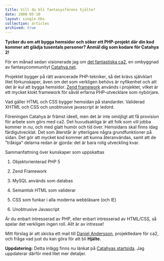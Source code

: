 ```yaml
---
title: Vill du bli fantasysfärens hjälte?
date: 2008-05-10
layout: single.hbs
collection: articles
archived: true
---
```

**Tycker du om att bygga hemsidor och söker ett PHP-projekt där din kod
kommer att glädja tusentals personer? Anmäl dig som kodare för Catahya
2!**

För en månad sedan visionerade jag om [det fantastiska
ca2](http://madr.se/blog/76), en ombyggnad av fantasycommunityt
[Catahya.net](http://catahya.net).

Projektet bygger på rätt avancerade PHP-tekniker, så det krävs
självklart litet förkunskaper, även om det som verkligen behövs är
nyfikenhet och att det är *kul* att bygga hemsidor. [Zend
framework](http://www.zend.com/en/community/framework) används i
projektet, vilket är ett mycket klokt framework för såväl erfarna
PHP-utvecklare som nybörjare.

Vad gäller HTML och CSS bygger hemsidan på standarder. Validerad XHTML
och CSS och unobtrusive javascript är ledord.

Föreningen Catahya är främst ideell, men det är inte omöjligt att få
provision för arbete som görs med ca2. Det huvudsakliga är att folk som
vill jobba kommer in *nu*, och med glatt humör och tid över. Hemsidans
skal finns idag färdigutvecklat. Det som återstår är ytterligare några
grundfunktioner på sidan. Det gör att mycket kod kommer att kunna
återanvändas, samt att de \"tråkiga\" delarna redan är gjorda: det är
bara rolig utveckling kvar.


 Sammanfattning över kunskaper som uppskattas



1.  Objektorienterad PHP 5
2.  Zend Framework
3.  MySQL används som databas



1.  Semantisk HTML som validerar
2.  CSS som funkar i alla moderna webbläsare (och IE)
3.  Unobtrusive Javascript

Är du enbart intresserad av PHP, eller enbart intresserad av HTML/CSS,
så spelar det verkligen ingen roll. Allt är av intresse!

Mitt förslag är att skicka ett mail till [Daniel
Andersson](mailto:daniel@catahya.net), projektledare för ca2, och fråga
vad just du kan göra för att bli **Hjälte**.

**Uppdatering:** Detta inlägg finns nu länkat på [Catahyas startsida]().
Jag uppdaterar därför med litet mer detaljer.